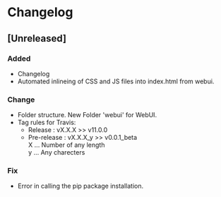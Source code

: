 # Changelog 
## [Unreleased]
### Added 
- Changelog
- Automated inlineing of CSS and JS files into index.html from webui.
### Change
- Folder structure. New Folder 'webui' for WebUI. 
- Tag rules for Travis:
  - Release : vX.X.X >> v11.0.0
  - Pre-release : vX.X.X_y >> v0.0.1_beta \
    X ... Number of any length    
    y ... Any charecters 
### Fix 
- Error in calling the pip package installation.